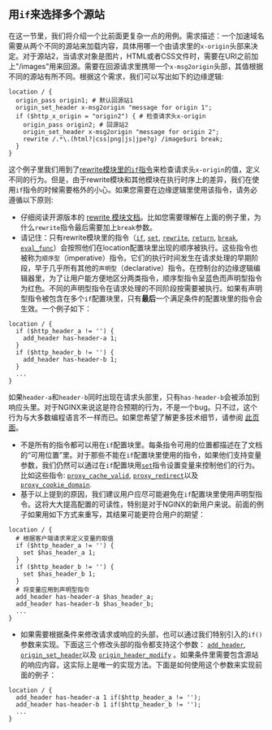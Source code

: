 ## 用`if`来选择多个源站

在这一节里，我们将介绍一个比前面更复杂一点的用例。需求描述：一个加速域名需要从两个不同的源站来加载内容，具体用哪一个由请求里的`x-origin`头部来决定。对于源站2，当请求对象是图片，HTML或者CSS文件时，需要在URI之前加上"/images"用来回源。需要在回源请求里携带一个`x-msg2origin`头部，其值根据不同的源站有所不同。根据这个需求，我们可以写出如下的边缘逻辑:
```nginx
location / {
  origin_pass origin1; # 默认回源站1
  origin_set_header x-msg2origin "message for origin 1";
  if ($http_x_origin = "origin2") { # 检查请求头x-origin
    origin_pass origin2; # 回源站2
    origin_set_header x-msg2origin "message for origin 2";
    rewrite /.*\.(html?|css|png|js|jpe?g) /image$uri break;
  }
}
```
<a id="ifcaution"></a>这个例子里我们用到了[rewrite模块里的`if`指令](http://nginx.org/en/docs/http/ngx_http_rewrite_module.html#if)来检查请求头`x-origin`的值，定义不同的行为。但是，由于rewrite模块和其他模块在执行时序上的差异，我们在使用`if`指令的时候需要格外的小心。如果您需要在边缘逻辑里使用该指令，请务必遵循以下原则:

*   仔细阅读开源版本的 [rewrite 模块文档](http://nginx.org/en/docs/http/ngx_http_rewrite_module.html)。比如您需要理解在上面的例子里，为什么`rewrite`指令最后需要加上`break`参数。
*   请记住：只有rewrite模块里的指令（[`if`](</docs/edge-logic/supported-directives.md#if>), [`set`](</docs/edge-logic/supported-directives.md#set>), [`rewrite`](</docs/edge-logic/supported-directives.md#rewrite>), [`return`](</docs/edge-logic/supported-directives.md#return>), [`break`](</docs/edge-logic/supported-directives.md#break>), [`eval_func`](</docs/edge-logic/supported-directives.md#eval_func>)）会按照他们在location配置块里出现的顺序被执行。这些指令也被称为`顺序型`（imperative）指令。它们的执行时间发生在请求处理的早期阶段，早于几乎所有其他的`声明型`（declarative）指令。在控制台的边缘逻辑编辑器里，为了让用户能方便地区分两类指令，顺序型指令呈蓝色而声明型指令为红色。不同的声明型指令在请求处理的不同阶段按需要被执行。如果有声明型指令被包含在多个`if`配置块里，只有**最后**一个满足条件的配置块里的指令会生效。一个例子如下：
```nginx
location / {
  if ($http_header_a != '') {
    add_header has-header-a 1;
  }
  if ($http_header_b != '') {
    add_header has-header-b 1;
  }
  ...
}
```
如果`header-a`和`header-b`同时出现在请求头部里，只有`has-header-b`会被添加到响应头里。对于NGINX来说这是符合预期的行为，不是一个bug。只不过，这个行为与大多数编程语言不一样而已。如果您希望了解更多技术细节，请参阅 [此页面](declarative-imperative)。
*   不是所有的指令都可以用在`if`配置块里。每条指令可用的位置都描述在了文档的“可用位置”里。对于那些不能在`if`配置块里使用的指令，如果他们支持变量参数，我们仍然可以通过在`if`配置块用[`set`](</docs/edge-logic/supported-directives.md#set>)指令设置变量来控制他们的行为。比如这些指令: [`proxy_cache_valid`](</docs/edge-logic/supported-directives.md#proxy_cache_valid>), [`proxy_redirect`](</docs/edge-logic/supported-directives.md#proxy_redirect>)以及 [`proxy_cookie_domain`](</docs/edge-logic/supported-directives.md#proxy_cookie_domain>).
*   基于以上提到的原因，我们建议用户应尽可能避免在`if`配置块里使用声明型指令。这将大大提高配置的可读性，特别是对于NGINX的新用户来说。前面的例子如果用如下方式来重写，其结果可能更符合用户的期望：
```nginx
location / {
  # 根据客户端请求来定义变量的取值
  if ($http_header_a != '') {
    set $has_header_a 1;
  }
  if ($http_header_b != '') {
    set $has_header_b 1;
  }
  # 将变量应用到声明型指令
  add_header has-header-a $has_header_a;
  add_header has-header-b $has_header_b;
  ...
}
```
*   如果需要根据条件来修改请求或响应的头部，也可以通过我们特别引入的`if()`参数来实现。下面这三个修改头部的指令都支持这个参数： [`add_header`](</docs/edge-logic/supported-directives.md#add_header>), [`origin_set_header`](</docs/edge-logic/supported-directives.md#origin_set_header>)以及 [`origin_header_modify`](</docs/edge-logic/supported-directives.md#origin_header_modify>) 。如果条件里需要包含源站的响应内容，这实际上是唯一的实现方法。下面是如何使用这个参数来实现前面的例子：
```nginx
location / {
  add_header has-header-a 1 if($http_header_a != '');
  add_header has-header-b 1 if($http_header_b != '');
  ...
}
```
